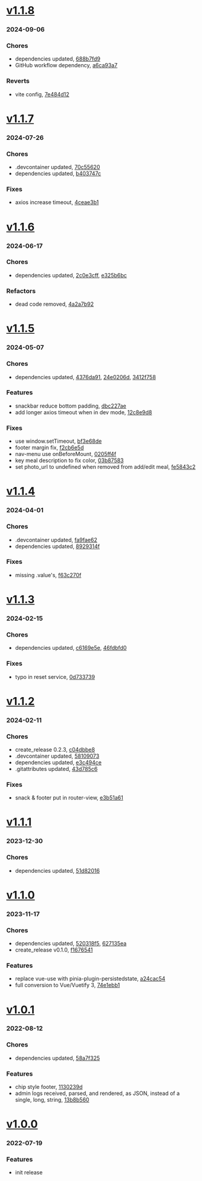 # <a href='https://github.com/mrjackwills/mealpedant_vue/releases/tag/v1.1.8'>v1.1.8</a>
### 2024-09-06

### Chores
+ dependencies updated, [688b7fd9](https://github.com/mrjackwills/mealpedant_vue/commit/688b7fd9c81bc7d5b533d771a32fe1211ca85e8f)
+ GitHub workflow dependency, [a6ca93a7](https://github.com/mrjackwills/mealpedant_vue/commit/a6ca93a7db98d14fa4014472aeddbb9262c2beb8)

### Reverts
+ vite config, [7e484d12](https://github.com/mrjackwills/mealpedant_vue/commit/7e484d12e388ab7e5b06b2317fff56e29e24d85f)

# <a href='https://github.com/mrjackwills/mealpedant_vue/releases/tag/v1.1.7'>v1.1.7</a>
### 2024-07-26

### Chores
+ .devcontainer updated, [70c55620](https://github.com/mrjackwills/mealpedant_vue/commit/70c55620f6b388ba2110c8f82230391e010049e7)
+ dependencies updated, [b403747c](https://github.com/mrjackwills/mealpedant_vue/commit/b403747cc33c585de81f7f8e84b682ca92b266c9)

### Fixes
+ axios increase timeout, [4ceae3b1](https://github.com/mrjackwills/mealpedant_vue/commit/4ceae3b10227a4e4fd6a0af8fdf78225189b5484)

# <a href='https://github.com/mrjackwills/mealpedant_vue/releases/tag/v1.1.6'>v1.1.6</a>
### 2024-06-17

### Chores
+ dependencies updated, [2c0e3cff](https://github.com/mrjackwills/mealpedant_vue/commit/2c0e3cffacda6ea7221caf661975604ea1468278), [e325b6bc](https://github.com/mrjackwills/mealpedant_vue/commit/e325b6bc3a57d7b54673d222ee3b573f32cb6836)

### Refactors
+ dead code removed, [4a2a7b92](https://github.com/mrjackwills/mealpedant_vue/commit/4a2a7b924dab78b8abda20286d2232e539df3a08)

# <a href='https://github.com/mrjackwills/mealpedant_vue/releases/tag/v1.1.5'>v1.1.5</a>
### 2024-05-07

### Chores
+ dependencies updated, [4376da91](https://github.com/mrjackwills/mealpedant_vue/commit/4376da9180f1ed3531bfda6d8431b7b4dc0f8d56), [24e0206d](https://github.com/mrjackwills/mealpedant_vue/commit/24e0206de50137b3d43ab774b1f44cf17a17121a), [3412f758](https://github.com/mrjackwills/mealpedant_vue/commit/3412f7589037c5c1337da2719d22f00e4c2642cc)

### Features
+ snackbar reduce bottom padding, [dbc227ae](https://github.com/mrjackwills/mealpedant_vue/commit/dbc227aefe987d09b10619a55c9b2661366de9c4)
+ add longer axios timeout when in dev mode, [12c8e9d8](https://github.com/mrjackwills/mealpedant_vue/commit/12c8e9d84c7598e9e871239c983ef6d46ec7cf76)

### Fixes
+ use window.setTimeout, [bf3e68de](https://github.com/mrjackwills/mealpedant_vue/commit/bf3e68dede4ad7f37d825fad924295af4a115409)
+ footer margin fix, [f2cb6e5d](https://github.com/mrjackwills/mealpedant_vue/commit/f2cb6e5dd4dad9489f3e7573b058988ef23dc93a)
+ nav-menu use onBeforeMount, [0205ff4f](https://github.com/mrjackwills/mealpedant_vue/commit/0205ff4f824928bbd85c75686fb1ced7c39f08f4)
+ key meal description to fix color, [03b87583](https://github.com/mrjackwills/mealpedant_vue/commit/03b87583461ffeaeb51c29e27245c394427bca6b)
+ set photo_url to undefined when removed from add/edit meal, [fe5843c2](https://github.com/mrjackwills/mealpedant_vue/commit/fe5843c2cb774374f357db6d6a4affe1c1cd4d86)

# <a href='https://github.com/mrjackwills/mealpedant_vue/releases/tag/v1.1.4'>v1.1.4</a>
### 2024-04-01

### Chores
+ .devcontainer updated, [fa9fae62](https://github.com/mrjackwills/mealpedant_vue/commit/fa9fae62e9260c6ce2906586d21fb2997cba414b)
+ dependencies updated, [8929314f](https://github.com/mrjackwills/mealpedant_vue/commit/8929314fa13f2b74e679997c45ea3a4e566c724f)

### Fixes
+ missing .value's, [f63c270f](https://github.com/mrjackwills/mealpedant_vue/commit/f63c270f8d5ea4d5834c1aa6476b4afaf93d21dd)

# <a href='https://github.com/mrjackwills/mealpedant_vue/releases/tag/v1.1.3'>v1.1.3</a>
### 2024-02-15

### Chores
+ dependencies updated, [c6169e5e](https://github.com/mrjackwills/mealpedant_vue/commit/c6169e5edcdad40c6ccf6a184f573e3edfca5cec), [46fdbfd0](https://github.com/mrjackwills/mealpedant_vue/commit/46fdbfd0421062ad116460787d6f322327a3dc35)

### Fixes
+ typo in reset service, [0d733739](https://github.com/mrjackwills/mealpedant_vue/commit/0d7337390727d4f8369306a8c58e017d67cc8610)

# <a href='https://github.com/mrjackwills/mealpedant_vue/releases/tag/v1.1.2'>v1.1.2</a>
### 2024-02-11

### Chores
+ create_release 0.2.3, [c04dbbe8](https://github.com/mrjackwills/mealpedant_vue/commit/c04dbbe87d98d96130ad6f7e2c75bfa846a19e7f)
+ .devcontainer updated, [58109073](https://github.com/mrjackwills/mealpedant_vue/commit/581090730884c70abb0abb47b3f0981e21ec3d44)
+ dependencies updated, [e3c494ce](https://github.com/mrjackwills/mealpedant_vue/commit/e3c494cec46d7e78a54af4052a206f2490a47cdd)
+ .gitattributes updated, [43d785c6](https://github.com/mrjackwills/mealpedant_vue/commit/43d785c6c66e35b2ea9721e180101e2b1ad9f039)

### Fixes
+ snack & footer put in router-view, [e3b51a61](https://github.com/mrjackwills/mealpedant_vue/commit/e3b51a611fca6435e2f57605b5ff67138d975a1e)

# <a href='https://github.com/mrjackwills/mealpedant_vue/releases/tag/v1.1.1'>v1.1.1</a>
### 2023-12-30

### Chores
+ dependencies updated, [51d82016](https://github.com/mrjackwills/mealpedant_vue/commit/51d8201679d65012450a7c976dd3ef3237969e21)

# <a href='https://github.com/mrjackwills/mealpedant_vue/releases/tag/v1.1.0'>v1.1.0</a>
### 2023-11-17

### Chores
+ dependencies updated, [520318f5](https://github.com/mrjackwills/mealpedant_vue/commit/520318f598e441f96a1d509548e811768c7b44d3), [627135ea](https://github.com/mrjackwills/mealpedant_vue/commit/627135ea0e7314b7dd9e5ef734439ba4ecd7ae92)
+ create_release v0.1.0, [f1676541](https://github.com/mrjackwills/mealpedant_vue/commit/f1676541d4585f754327b075602e88848dd58b1d)

### Features
+ replace vue-use with pinia-plugin-persistedstate, [a24cac54](https://github.com/mrjackwills/mealpedant_vue/commit/a24cac54c54099c764864c8f51099dd06fbf4dad)
+ full conversion to Vue/Vuetify 3, [74e1ebb1](https://github.com/mrjackwills/mealpedant_vue/commit/74e1ebb150bb220d76d63537217d5913cf73d65b)

# <a href='https://github.com/mrjackwills/mealpedant_vue/releases/tag/v1.0.1'>v1.0.1</a>
### 2022-08-12

### Chores
+ dependencies updated, [58a7f325](https://github.com/mrjackwills/mealpedant_vue/commit/58a7f3254e485476423069fa89162de772807b1d)

### Features
+ chip style footer, [1130239d](https://github.com/mrjackwills/mealpedant_vue/commit/1130239d4c25577c74f028afff9621460ec9ef90)
+ admin logs received, parsed, and rendered, as JSON, instead of a single, long, string, [13b8b560](https://github.com/mrjackwills/mealpedant_vue/commit/13b8b560c385b5c60949cf739b92057afc0ba3c2)

# <a href='https://github.com/mrjackwills/mealpedant_vue/releases/tag/v1.0.0'>v1.0.0</a>
### 2022-07-19

### Features
+ init release
